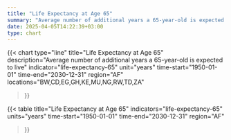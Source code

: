 ```yaml
---
title: "Life Expectancy at Age 65"
summary: "Average number of additional years a 65-year-old is expected to live"
date: 2025-04-05T14:22:39+03:00
type: chart
---
```


{{< chart
    type="line"
    title="Life Expectancy at Age 65"
    description="Average number of additional years a 65-year-old is expected to live"
    indicator="life-expectancy-65"
    unit="years"
    time-start="1950-01-01"
    time-end="2030-12-31"
    region="AF"
    locations="BW,CD,EG,GH,KE,MU,NG,RW,TD,ZA"
>}}

{{< table
    title="Life Expectancy at Age 65"
    indicators="life-expectancy-65"
    units="years"
    time-start="1950-01-01"
    time-end="2030-12-31"
    region="AF"
>}}

